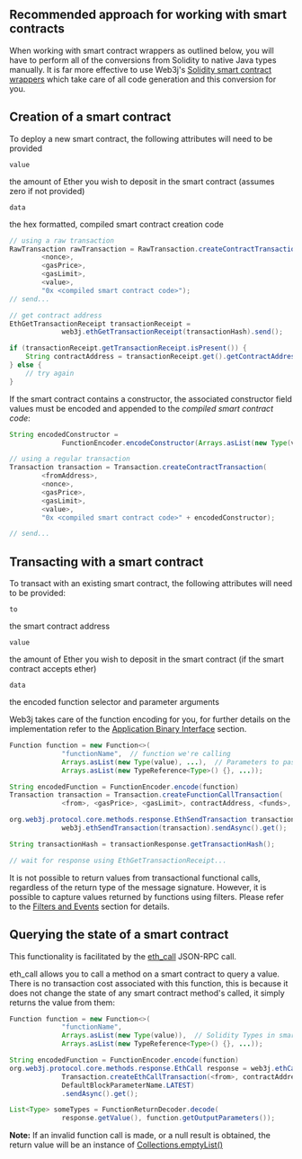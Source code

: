 ## Recommended approach for working with smart contracts

When working with smart contract wrappers as outlined below, you will have to perform all of the conversions from Solidity to native Java types manually. It is far more effective to use Web3j's
[Solidity smart contract wrappers](../smart_contracts/construction_and_deployment.md#solidity-smart-contract-wrappers) which take care of all code generation and this conversion for you.

## Creation of a smart contract

To deploy a new smart contract, the following attributes will need to be provided

`value`

 the amount of Ether you wish to deposit in the smart contract
 (assumes zero if not provided)

`data`

 the hex formatted, compiled smart contract creation code

```java
// using a raw transaction
RawTransaction rawTransaction = RawTransaction.createContractTransaction(
        <nonce>,
        <gasPrice>,
        <gasLimit>,
        <value>,
        "0x <compiled smart contract code>");
// send...

// get contract address
EthGetTransactionReceipt transactionReceipt =
             web3j.ethGetTransactionReceipt(transactionHash).send();

if (transactionReceipt.getTransactionReceipt.isPresent()) {
    String contractAddress = transactionReceipt.get().getContractAddress();
} else {
    // try again
}
```

If the smart contract contains a constructor, the associated constructor field values must be encoded and appended to the _compiled smart
contract code_:

```java
String encodedConstructor =
             FunctionEncoder.encodeConstructor(Arrays.asList(new Type(value), ...));

// using a regular transaction
Transaction transaction = Transaction.createContractTransaction(
        <fromAddress>,
        <nonce>,
        <gasPrice>,
        <gasLimit>,
        <value>,
        "0x <compiled smart contract code>" + encodedConstructor);

// send...
```

## Transacting with a smart contract

To transact with an existing smart contract, the following attributes will need to be provided:

`to`

 the smart contract address

`value`

 the amount of Ether you wish to deposit in the smart contract (if
 the smart contract accepts ether)

`data`

 the encoded function selector and parameter arguments

Web3j takes care of the function encoding for you, for further details on the implementation refer to the [Application Binary Interface](../smart_contracts/application_binary_interface.md) section.

```java
Function function = new Function<>(
             "functionName",  // function we're calling
             Arrays.asList(new Type(value), ...),  // Parameters to pass as Solidity Types
             Arrays.asList(new TypeReference<Type>() {}, ...));

String encodedFunction = FunctionEncoder.encode(function)
Transaction transaction = Transaction.createFunctionCallTransaction(
             <from>, <gasPrice>, <gasLimit>, contractAddress, <funds>, encodedFunction);

org.web3j.protocol.core.methods.response.EthSendTransaction transactionResponse =
             web3j.ethSendTransaction(transaction).sendAsync().get();

String transactionHash = transactionResponse.getTransactionHash();

// wait for response using EthGetTransactionReceipt...
```

It is not possible to return values from transactional functional calls, regardless of the return type of the message signature. However, it is possible to capture values returned by functions using filters. Please
refer to the [Filters and Events](../advanced/filters_and_events.md) section for details.

## Querying the state of a smart contract 

This functionality is facilitated by the [eth_call](https://eth.wiki/json-rpc/API#eth_call) JSON-RPC call.

eth_call allows you to call a method on a smart contract to query a value. There is no transaction cost associated with this function, this is because it does not change the state of any smart contract method's
called, it simply returns the value from them:

```java
Function function = new Function<>(
             "functionName",
             Arrays.asList(new Type(value)),  // Solidity Types in smart contract functions
             Arrays.asList(new TypeReference<Type>() {}, ...));

String encodedFunction = FunctionEncoder.encode(function)
org.web3j.protocol.core.methods.response.EthCall response = web3j.ethCall(
             Transaction.createEthCallTransaction(<from>, contractAddress, encodedFunction),
             DefaultBlockParameterName.LATEST)
             .sendAsync().get();

List<Type> someTypes = FunctionReturnDecoder.decode(
             response.getValue(), function.getOutputParameters());
```

**Note:** If an invalid function call is made, or a null result is obtained, the return value will be an instance of
[Collections.emptyList()](https://docs.oracle.com/javase/8/docs/api/java/util/Collections.html#emptyList--)